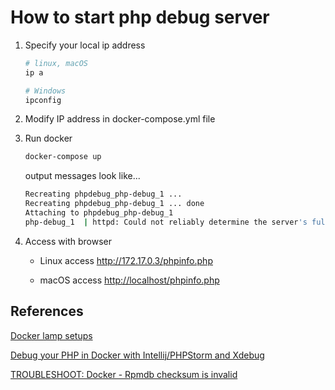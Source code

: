 # How to start php debug server

1. Specify your local ip address

    ```sh
    # linux, macOS
    ip a

    # Windows
    ipconfig
    ```

2. Modify IP address in docker-compose.yml file

3. Run docker

    ```sh
    docker-compose up
    ```

    output messages look like...

    ```sh
    Recreating phpdebug_php-debug_1 ...
    Recreating phpdebug_php-debug_1 ... done
    Attaching to phpdebug_php-debug_1
    php-debug_1  | httpd: Could not reliably determine the server's fully qualified domain name, using 172.17.0.3 for ServerNam
    ```

4. Access with browser

    - Linux
       access <http://172.17.0.3/phpinfo.php>

    - macOS
       access <http://localhost/phpinfo.php>

## References

[Docker lamp setups](https://github.com/nickistre/docker-lamp/tree/centos-6.6)

[Debug your PHP in Docker with Intellij/PHPStorm and Xdebug](https://gist.github.com/chadrien/c90927ec2d160ffea9c4)

[TROUBLESHOOT: Docker - Rpmdb checksum is invalid](https://medium.com/@fkei/docker-rpmdb-checksum-is-invalid-dcdpt-pkg-checksums-xxxx-amzn1-u-%E5%AF%BE%E5%87%A6%E6%B3%95-289b8c58d4a3)
